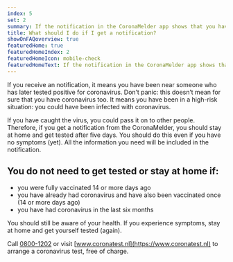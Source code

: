 ```yaml
---
index: 5
set: 2
summary: If the notification in the CoronaMelder app shows that you have been close to an infected person, you can arrange to have a coronavirus test immediately, even if you have no symptoms yet.
title: What should I do if I get a notification? 
showOnFAQoverview: true
featuredHome: true
featuredHomeIndex: 2
featuredHomeIcon: mobile-check
featuredHomeText: If the notification in the CoronaMelder app shows that you have been close to an infected person, you can arrange to have a coronavirus test immediately, even if you have no symptoms yet.
---
```

If you receive an notification, it means you have been near someone who has later tested positive for coronavirus. Don’t panic: this doesn’t mean for sure that you have coronavirus too. It means you have been in a high-risk situation: you could have been infected with coronavirus.

If you have caught the virus, you could pass it on to other people. Therefore, if you get a notification from the CoronaMelder, you should stay at home and get tested after five days. You should do this even if you have no symptoms (yet). All the information you need will be included in the notification.

## You do not need to get tested or stay at home if:

- you were fully vaccinated 14 or more days ago
- you have already had coronavirus and have also been vaccinated once (14 or more days ago)
- you have had coronavirus in the last six months

You should still be aware of your health. If you experience symptoms, stay at home and get yourself tested (again).

Call [0800-1202](tel:+318001202) or visit [www.coronatest.nl](https://www.coronatest.nl) to arrange a coronavirus test, free of charge.
